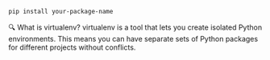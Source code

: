```bash
pip install your-package-name
```

🔍 What is virtualenv?
virtualenv is a tool that lets you create isolated Python environments. This means you can have separate sets of Python packages for different projects without conflicts.
